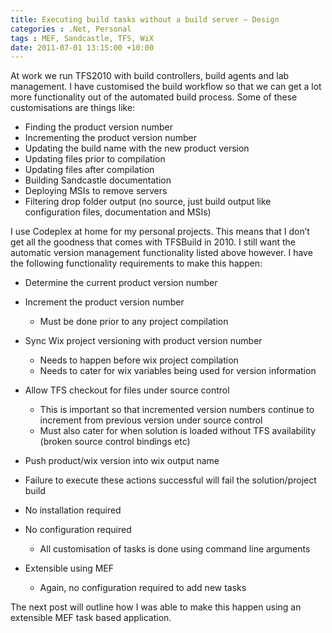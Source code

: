 ```yaml
---
title: Executing build tasks without a build server – Design
categories : .Net, Personal
tags : MEF, Sandcastle, TFS, WiX
date: 2011-07-01 13:15:00 +10:00
---
```


At work we run TFS2010 with build controllers, build agents and lab management. I have customised the build workflow so that we can get a lot more functionality out of the automated build process. Some of these customisations are things like:

* Finding the product version number
* Incrementing the product version number
* Updating the build name with the new product version
* Updating files prior to compilation
* Updating files after compilation
* Building Sandcastle documentation
* Deploying MSIs to remove servers
* Filtering drop folder output (no source, just build output like configuration files, documentation and MSIs)

I use Codeplex at home for my personal projects. This means that I don&rsquo;t get all the goodness that comes with TFSBuild in 2010. I still want the automatic version management functionality listed above however. I have the following functionality requirements to make this happen:

* Determine the current product version number
* Increment the product version number 
  * Must be done prior to any project compilation
* Sync Wix project versioning with product version number 
  * Needs to happen before wix project compilation
  * Needs to cater for wix variables being used for version information
* Allow TFS checkout for files under source control 
  * This is important so that incremented version numbers continue to increment from previous version under source control
  * Must also cater for when solution is loaded without TFS availability (broken source control bindings etc)
* Push product/wix version into wix output name
* Failure to execute these actions successful will fail the solution/project build
* No installation required
* No configuration required

  * All customisation of tasks is done using command line arguments

* Extensible using MEF

  * Again, no configuration required to add new tasks


The next post will outline how I was able to make this happen using an extensible MEF task based application.


